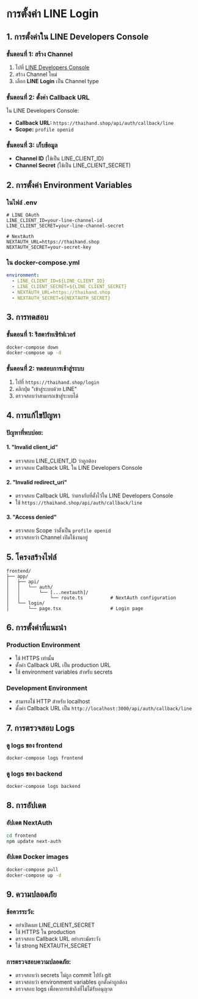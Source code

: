 # การตั้งค่า LINE Login

## 1. การตั้งค่าใน LINE Developers Console

### ขั้นตอนที่ 1: สร้าง Channel
1. ไปที่ [LINE Developers Console](https://developers.line.biz/console/)
2. สร้าง Channel ใหม่
3. เลือก **LINE Login** เป็น Channel type

### ขั้นตอนที่ 2: ตั้งค่า Callback URL
ใน LINE Developers Console:
- **Callback URL:** `https://thaihand.shop/api/auth/callback/line`
- **Scope:** `profile openid`

### ขั้นตอนที่ 3: เก็บข้อมูล
- **Channel ID** (ใช้เป็น LINE_CLIENT_ID)
- **Channel Secret** (ใช้เป็น LINE_CLIENT_SECRET)

## 2. การตั้งค่า Environment Variables

### ในไฟล์ .env
```env
# LINE OAuth
LINE_CLIENT_ID=your-line-channel-id
LINE_CLIENT_SECRET=your-line-channel-secret

# NextAuth
NEXTAUTH_URL=https://thaihand.shop
NEXTAUTH_SECRET=your-secret-key
```

### ใน docker-compose.yml
```yaml
environment:
  - LINE_CLIENT_ID=${LINE_CLIENT_ID}
  - LINE_CLIENT_SECRET=${LINE_CLIENT_SECRET}
  - NEXTAUTH_URL=https://thaihand.shop
  - NEXTAUTH_SECRET=${NEXTAUTH_SECRET}
```

## 3. การทดสอบ

### ขั้นตอนที่ 1: รีสตาร์ทเซิร์ฟเวอร์
```bash
docker-compose down
docker-compose up -d
```

### ขั้นตอนที่ 2: ทดสอบการเข้าสู่ระบบ
1. ไปที่ `https://thaihand.shop/login`
2. คลิกปุ่ม "เข้าสู่ระบบด้วย LINE"
3. ตรวจสอบว่าสามารถเข้าสู่ระบบได้

## 4. การแก้ไขปัญหา

### ปัญหาที่พบบ่อย:

#### 1. "Invalid client_id"
- ตรวจสอบ LINE_CLIENT_ID ว่าถูกต้อง
- ตรวจสอบ Callback URL ใน LINE Developers Console

#### 2. "Invalid redirect_uri"
- ตรวจสอบ Callback URL ว่าตรงกับที่ตั้งไว้ใน LINE Developers Console
- ใช้ `https://thaihand.shop/api/auth/callback/line`

#### 3. "Access denied"
- ตรวจสอบ Scope ว่าตั้งเป็น `profile openid`
- ตรวจสอบว่า Channel เปิดใช้งานอยู่

## 5. โครงสร้างไฟล์

```
frontend/
├── app/
│   ├── api/
│   │   └── auth/
│   │       └── [...nextauth]/
│   │           └── route.ts          # NextAuth configuration
│   └── login/
│       └── page.tsx                  # Login page
```

## 6. การตั้งค่าที่แนะนำ

### Production Environment
- ใช้ HTTPS เท่านั้น
- ตั้งค่า Callback URL เป็น production URL
- ใช้ environment variables สำหรับ secrets

### Development Environment
- สามารถใช้ HTTP สำหรับ localhost
- ตั้งค่า Callback URL เป็น `http://localhost:3000/api/auth/callback/line`

## 7. การตรวจสอบ Logs

### ดู logs ของ frontend
```bash
docker-compose logs frontend
```

### ดู logs ของ backend
```bash
docker-compose logs backend
```

## 8. การอัปเดต

### อัปเดต NextAuth
```bash
cd frontend
npm update next-auth
```

### อัปเดต Docker images
```bash
docker-compose pull
docker-compose up -d
```

## 9. ความปลอดภัย

### ข้อควรระวัง:
- อย่าเปิดเผย LINE_CLIENT_SECRET
- ใช้ HTTPS ใน production
- ตรวจสอบ Callback URL อย่างระมัดระวัง
- ใช้ strong NEXTAUTH_SECRET

### การตรวจสอบความปลอดภัย:
- ตรวจสอบว่า secrets ไม่ถูก commit ไปยัง git
- ตรวจสอบว่า environment variables ถูกตั้งค่าถูกต้อง
- ตรวจสอบ logs เพื่อหาการเข้าถึงที่ไม่ได้รับอนุญาต 